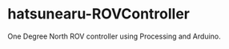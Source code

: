 hatsunearu-ROVController
========================

One Degree North ROV controller using Processing and Arduino.
